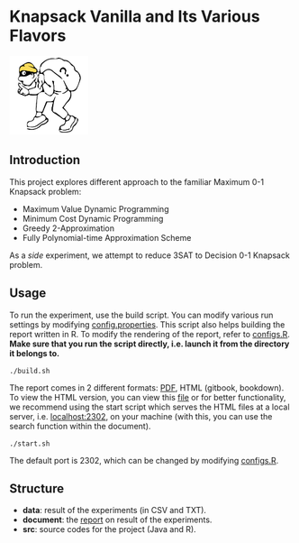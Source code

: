 # Knapsack Vanilla and Its Various Flavors

<img src="./images/knapsack.png" alt="Drawing" style="margin-left: 0px; width: 140px;"/>

## Introduction ##
This project explores different approach to the familiar Maximum 0-1 Knapsack problem:
* Maximum Value Dynamic Programming 
* Minimum Cost Dynamic Programming
* Greedy 2-Approximation 
* Fully Polynomial-time Approximation Scheme

As a _side_ experiment, we attempt to reduce 3SAT to Decision 0-1 Knapsack problem.

## Usage
To run the experiment, use the build script. You can modify various run settings by modifying [config.properties](config.properties). This script also helps building the report written in R. To modify the rendering of the report, refer to [configs.R](src/report/configs.R). **Make sure that you run the script directly, i.e. launch it from the directory it belongs to.**
```
./build.sh
```
The report comes in 2 different formats: [PDF](document/report.pdf), HTML (gitbook, bookdown). To view the HTML version, you can view this [file](document/index.html) or for better functionality, we recommend using the start script which serves the HTML files at a local server, i.e. [localhost:2302](localhost:2302), on your machine (with this, you can use the search function within the document).

```
./start.sh
```

The default port is 2302, which can be changed by modifying [configs.R](src/report/configs.R).

## Structure
* **data**: result of the experiments (in CSV and TXT).
* **document**: the [report](document/report.pdf) on result of the experiments.
* **src**: source codes for the project (Java and R).
